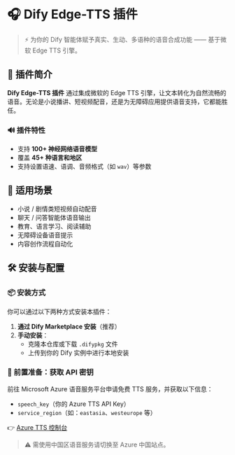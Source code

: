 # 🎧 Dify Edge-TTS 插件

> ⚡️ 为你的 Dify 智能体赋予真实、生动、多语种的语音合成功能 —— 基于微软 Edge TTS 引擎。

## 🚀 插件简介

**Dify Edge-TTS 插件** 通过集成微软的 Edge TTS 引擎，让文本转化为自然流畅的语音。无论是小说播讲、短视频配音，还是为无障碍应用提供语音支持，它都能胜任。

### 🔊 插件特性

- 支持 **100+ 神经网络语音模型**
- 覆盖 **45+ 种语言和地区**
- 支持设置语速、语调、音频格式（如 `wav`）等参数

## 🧩 适用场景

- 小说 / 剧情类短视频自动配音
- 聊天 / 问答智能体语音输出
- 教育、语言学习、阅读辅助
- 无障碍设备语音提示
- 内容创作流程自动化

## 🛠 安装与配置

### 📦 安装方式

你可以通过以下两种方式安装本插件：

1. **通过 Dify Marketplace 安装**（推荐）
2. **手动安装**：
    - 克隆本仓库或下载 `.difypkg` 文件
    - 上传到你的 Dify 实例中进行本地安装

### 🔐 前置准备：获取 API 密钥

前往 Microsoft Azure 语音服务平台申请免费 TTS 服务，并获取以下信息：

- `speech_key`（你的 Azure TTS API Key）
- `service_region`（如：`eastasia`、`westeurope` 等）

👉 [Azure TTS 控制台](https://speech.azure.cn/portal/voicegallery)

> ⚠️ 需使用中国区语音服务请切换至 Azure 中国站点。

